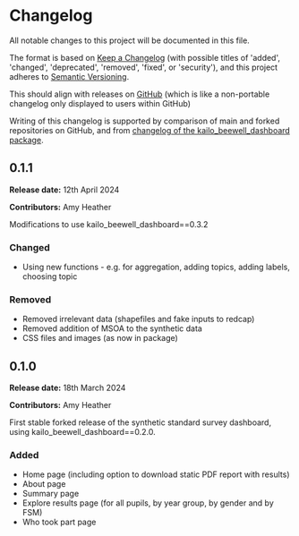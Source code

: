 # Changelog

All notable changes to this project will be documented in this file.

The format is based on [Keep a Changelog](https://keepachangelog.com/en/1.1.0/) (with possible titles of 'added', 'changed', 'deprecated', 'removed', 'fixed', or 'security'),
and this project adheres to [Semantic Versioning](https://semver.org/spec/v2.0.0.html).

This should align with releases on [GitHub](https://github.com/kailo-beewell/synthetic_standard_school_dashboard_stable_release/releases) (which is like a non-portable changelog only displayed to users within GitHub)

Writing of this changelog is supported by comparison of main and forked repositories on GitHub, and from [changelog of the kailo_beewell_dashboard package](https://github.com/kailo-beewell/kailo_beewell_dashboard_package/blob/main/CHANGELOG.md).

## 0.1.1

**Release date:** 12th April 2024

**Contributors:** Amy Heather

Modifications to use kailo_beewell_dashboard==0.3.2

### Changed

* Using new functions - e.g. for aggregation, adding topics, adding labels, choosing topic

### Removed

* Removed irrelevant data (shapefiles and fake inputs to redcap)
* Removed addition of MSOA to the synthetic data
* CSS files and images (as now in package)

## 0.1.0

**Release date:** 18th March 2024

**Contributors:** Amy Heather

First stable forked release of the synthetic standard survey dashboard, using kailo_beewell_dashboard==0.2.0.

### Added

* Home page (including option to download static PDF report with results)
* About page
* Summary page
* Explore results page (for all pupils, by year group, by gender and by FSM)
* Who took part page
